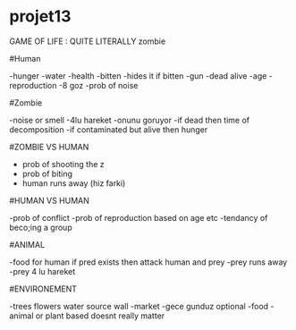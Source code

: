 # projet13
GAME OF LIFE : QUITE LITERALLY
zombie

#Human

  -hunger
  -water
  -health
  -bitten
  -hides it if bitten
  -gun
  -dead alive
  -age
  -reproduction
  -8 goz
  -prob of noise
  

#Zombie

  -noise or smell
  -4lu hareket
  -onunu goruyor
  -if dead then time of decomposition
  -if contaminated but alive then hunger
  
#ZOMBIE VS HUMAN

  - prob of shooting the z
  - prob of biting 
  - human runs away (hiz farki)

#HUMAN VS HUMAN

  -prob of conflict
  -prob of reproduction based on age etc
  -tendancy of beco;ing a group

#ANIMAL

  -food for human
  if pred exists then attack human and prey
  -prey runs away 
  -prey 4 lu hareket
  
 #ENVIRONEMENT
 
  -trees flowers water source wall 
  -market
  -gece gunduz optional
  -food 
    -animal or plant based doesnt really matter
    
  
